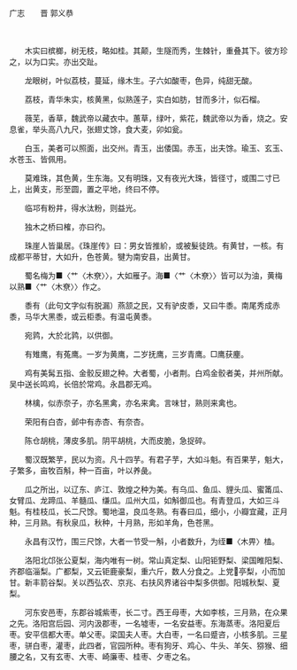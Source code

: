 广志　　晋 郭义恭

　　

　　木实曰槟榔，树无枝，略如桂。其颠，生隧而秀，生棘针，重叠其下。彼方珍之，以为口实。亦出交趾。 

　　龙眼树，叶似荔枝，蔓延，缘木生。子六如酸枣，色异，纯甜无酸。 

　　荔枝，青华朱实，核黄黑，似熟莲子，实白如肪，甘而多汁，似石榴。 

　　薇芜，香草，魏武帝以藏衣中。蕙草，绿叶，紫花，魏武帝以为香，烧之。安息雀，举头高八九尺，张翅丈馀，食大麦，卯如瓮。 

　　白玉，美者可以照面，出交州。青玉，出倭国。赤玉，出夫馀。瑜玉、玄玉、水苍玉、皆佩用。 

　　莫难珠，其色黄，生东海。又有明珠，又有夜光大珠，皆径寸，或围二寸已上，出黄支，形至圆，置之平地，终曰不停。 

　　临邛有粉井，得水汰粉，则益光。 

　　独木之桥曰榷，亦曰彴。 

　　珠崖人皆巢居。《珠崖传》曰：男女皆推紒，或被髮徒跣。有黄甘，一核。有成都平蒂甘，大如升，色苍黄。犍为南安县，出黄甘。 

　　蜀名梅为■〈艹〈木尞〉〉，大如雁子。海■〈艹〈木尞〉〉皆可以为油，黄梅以熟■〈艹〈木尞〉〉作之。 

　　黍有（此句文字似有脱漏）燕颔之民，又有驴皮黍，又曰牛黍。南尾秀成赤黍，马华大黑黍，或云柜黍。有温屯黄黍。 

　　宛鹑，大於北鹑，以供御。 

　　有雉鹰，有菟鹰。一岁为黄鹰，二岁抚鹰，三岁青鹰。□鹰获麈。 

　　鸡有美髯五指、金骹反翅之种。大者蜀，小者荆。白鸡金骹者美，并州所献。吴中送长鸣鸡，长倍於常鸡。永昌郡无鸡。 

　　林檎，似赤奈子，亦名黑禽，亦名来禽。言味甘，熟则来禽也。 

　　荣阳有白杏，邺中有赤杏、有奈杏。 

　　陈仓胡桃，薄皮多肌。阴平胡桃，大而皮脆，急捉碎。 

　　蜀汉既繁芋，民以为资。凡十四芋。有君子芋，大如斗魁。有百果芋，魁大，子繁多，亩牧百斛，种一百亩，叶以养彘。 

　　瓜之所出，以辽东、庐江、敦煌之种为美。有乌瓜、鱼瓜、貍头瓜、蜜筩瓜、女臂瓜、龙蹄瓜、羊髓瓜、缣瓜。瓜州大瓜，如斛御瓜也。有青登瓜，大如三斗魁。有桂枝瓜，长二尺馀。蜀地温，良瓜冬熟。有春曰瓜，细小，小瓣宜藏，正月种，三月熟。有秋泉瓜，秋种，十月熟，形如羊角，色苍黑。 

　　永昌有汉竹，围三尺馀，大者一节受一斛，小者数升，为绖■〈木畀〉榼。 

　　洛阳北邙张公夏梨，海内唯有一树。常山真定梨、山阳钜野梨、梁国睢阳梨、齐郡临淄梨。广都梨，又云钜鹿豪梨，重六斤，数人分食之。上党亭梨，小而加甘。新丰箭谷梨。关以西弘农、京兆、右扶风界诸谷中梨多供御。阳城秋梨、夏梨。 

　　河东安邑枣，东郡谷城紫枣，长二寸。西王母枣，大如李核，三月熟，在众果之先。洛阳宫后园、河内汲郡枣，一名墟枣，一名安益枣。东海蒸枣。洛阳夏后枣。安平信都大枣。单父枣。梁国夫人枣。大白枣，一名曰蹙咨，小核多肌。三星枣，骈白枣，灌枣，此四者，官园所种。枣有狗牙、鸡心、牛头、羊矢、猕猴、细腰之名，又有玄枣、大枣、崎廉枣、桂枣、夕枣之名。 
